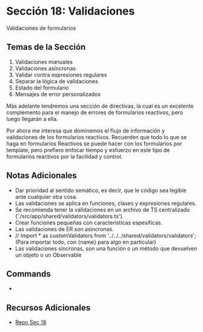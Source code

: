# Sección 18: Validaciones
Validaciones de formularios

## Temas de la Sección
1. Validaciones manuales
2. Validaciones asíncronas
3. Validar contra expresiones regulares
4. Separar la lógica de validaciones
5. Estado del formulario
6. Mensajes de error personalizados

Más adelante tendremos una sección de directivas, la cual es un excelente complemento para el manejo de errores de formularios reactivos, pero luego llegarán a ella.

Por ahora me interesa que dominemos el flujo de información y validaciones de los formularios reactivos. Recuerden que todo lo que se haga en formularios Reactivos se puede hacer con los formularios por template, pero prefiero enfocar tiempo y esfuerzo en este tipo de formularios reactivos por la facilidad y control.

## Notas Adicionales
- Dar prioridad al sentido semático, es decir, que le código sea legible ante cualquier otra cosa.
- Las validaciones se aplica en funciones, clases y expresiones regulares.
- Se recomienda tener la validaciones en un archivo de TS centralizado ('./src/app/shared/validators/validators.ts').
- Crear funciones pequeñas con características espesíficas.
- Las validaciones de ER son asincronas.
- // import * as customValidators from '../../../shared/validators/validators'; (Para importar todo, con {name} para algo en particular)
- Las validaciones síncronas, son una función o un método que devuelven un objeto o un Observable

## Commands
- 

## Recursos Adicionales
- [Repo Sec 18](https://github.com/Klerith/angular-reactive-forms/tree/fin-seccion-18)